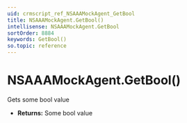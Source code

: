 ```yaml
---
uid: crmscript_ref_NSAAAMockAgent_GetBool
title: NSAAAMockAgent.GetBool()
intellisense: NSAAAMockAgent.GetBool
sortOrder: 8884
keywords: GetBool()
so.topic: reference
---
```


# NSAAAMockAgent.GetBool()

Gets some bool value

* **Returns:** Some bool value


